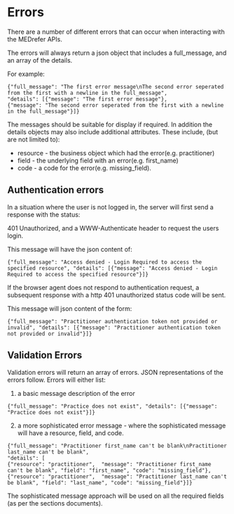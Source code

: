 # Errors

There are a number of different errors that can occur when interacting with the MEDrefer APIs.

The errors will always return a json object that includes a full_message, and an array of the details.

For example:
```
{"full_message": "The first error message\nThe second error seperated from the first with a newline in the full_message", 
"details": [{"message": "The first error message"}, 
{"message": "The second error seperated from the first with a newline in the full_message"}]}
```

The messages should be suitable for display if required.  In addition the details objects may also 
include additional attributes. These include, (but are not limited to):

* resource - the business object which had the error(e.g. practitioner)
* field - the underlying field with an error(e.g. first_name)
* code - a code for the error(e.g. missing_field).

## Authentication errors

In a situation where the user is not logged in, the server will first send a response with the status:

401 Unauthorized, and a WWW-Authenticate header to request the users login.

This message will have the json content of:
```
{"full_message": "Access denied - Login Required to access the specified resource", "details": [{"message": "Access denied - Login Required to access the specified resource"}]}
```

If the browser agent does not respond to authentication request, a subsequent response with a http 401 unauthorized status code will be sent.

This message will json content of the form:
```
{"full_message": "Practitioner authentication token not provided or invalid", "details": [{"message": "Practitioner authentication token not provided or invalid"}]}
```

## Validation Errors

Validation errors will return an array of errors. JSON representations of the errors follow.  Errors will either list:

1. a basic message description of the error

```
{"full_message": "Practice does not exist", "details": [{"message": "Practice does not exist"}]}
```

2. a more sophisticated error message - where the sophisticated message will have a resource, field, and code.

```
{"full_message": "Practitioner first_name can't be blank\nPractitioner last_name can't be blank", 
"details": [
{"resource": "practitioner",  "message": "Practitioner first_name can't be blank", "field": "first_name", "code": "missing_field"},
{"resource": "practitioner",  "message": "Practitioner last_name can't be blank", "field": "last_name", "code": "missing_field"}]}
```

 The sophisticated message approach will be used on all the required fields (as per the sections documents).
